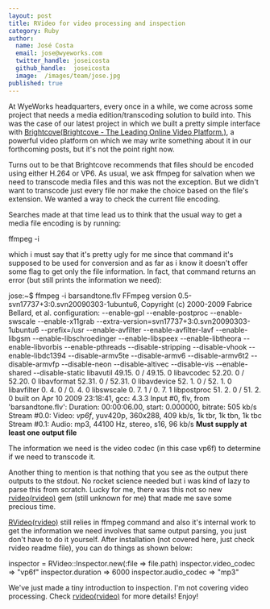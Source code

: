 ```yaml
---
layout: post
title: RVideo for video processing and inspection
category: Ruby
author:
  name: José Costa
  email: jose@wyeworks.com
  twitter_handle: joseicosta
  github_handle:  joseicosta
  image:  /images/team/jose.jpg
published: true
---
```

At WyeWorks headquarters, every once in a while, we come across some project that needs a media edition/transcoding solution to build into. This was the case of our latest project in which we built a pretty simple interface with [Brightcove(Brightcove - The Leading Online Video Platform.)](http://www.brightcove.com/), a powerful video platform on which we may write something about it in our forthcoming posts, but it's not the point right now.

<!--more-->

Turns out to be that Brightcove recommends that files should be encoded using either H.264 or VP6. As usual, we ask ffmpeg for salvation when we need to transcode media files and this was not the exception. But we didn't want to transcode just every file nor make the choice based on the file's extension. We wanted a way to check the current file encoding.

Searches made at that time lead us to think that the usual way to get a media file encoding is by running:

  ffmpeg -i <filename>

which i must say that it's pretty ugly for me since that command it's supposed to be used for conversion and as far as i know it doesn't offer some flag to get only the file information.
In fact, that command returns an error (but still prints the information we need):

  jose:~$ ffmpeg -i barsandtone.flv 
  FFmpeg version 0.5-svn17737+3:0.svn20090303-1ubuntu6, Copyright (c) 2000-2009 Fabrice Bellard, et al.
    configuration: --enable-gpl --enable-postproc --enable-swscale --enable-x11grab --extra-version=svn17737+3:0.svn20090303-1ubuntu6 --prefix=/usr --enable-avfilter --enable-avfilter-lavf --enable-libgsm --enable-libschroedinger --enable-libspeex --enable-libtheora --enable-libvorbis --enable-pthreads --disable-stripping --disable-vhook --enable-libdc1394 --disable-armv5te --disable-armv6 --disable-armv6t2 --disable-armvfp --disable-neon --disable-altivec --disable-vis --enable-shared --disable-static
    libavutil     49.15. 0 / 49.15. 0
    libavcodec    52.20. 0 / 52.20. 0
    libavformat   52.31. 0 / 52.31. 0
    libavdevice   52. 1. 0 / 52. 1. 0
    libavfilter    0. 4. 0 /  0. 4. 0
    libswscale     0. 7. 1 /  0. 7. 1
    libpostproc   51. 2. 0 / 51. 2. 0
    built on Apr 10 2009 23:18:41, gcc: 4.3.3
  Input #0, flv, from 'barsandtone.flv':
    Duration: 00:00:06.00, start: 0.000000, bitrate: 505 kb/s
      Stream #0.0: Video: *vp6f*, yuv420p, 360x288, 409 kb/s, 1k tbr, 1k tbn, 1k tbc
      Stream #0.1: Audio: mp3, 44100 Hz, stereo, s16, 96 kb/s
    **Must supply at least one output file**

The information we need is the video codec (in this case vp6f) to determine if we need to transcode it.

Another thing to mention is that nothing that you see as the output there outputs to the stdout.
No rocket science needed but i was kind of lazy to parse this from scratch. Lucky for me, there was this not so new [rvideo(rvideo)](http://code.google.com/p/rvideo/) gem (still unknown for me) that made me save some precious time.

[RVideo(rvideo)](http://code.google.com/p/rvideo/) still relies in ffmpeg command and also it's internal work to get the information we need involves that same output parsing, you just don't have to do it yourself. 
After installation (not covered here, just check rvideo readme file), you can do things as shown below:

  inspector = RVideo::Inspector.new(:file => file.path)
  inspector.video_codec
  => "vp6f"
  inspector.duration
  => 6000
  inspector.audio_codec
  => "mp3"

We've just made a tiny introduction to inspection. I'm not covering video processing. Check [rvideo(rvideo)](http://code.google.com/p/rvideo/) for more details!
Enjoy!

 

  
